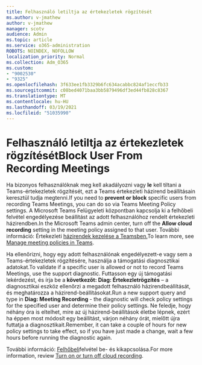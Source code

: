 ```yaml
---
title: Felhasználó letiltja az értekezletek rögzítését
ms.author: v-jmathew
author: v-jmathew
manager: scotv
audience: Admin
ms.topic: article
ms.service: o365-administration
ROBOTS: NOINDEX, NOFOLLOW
localization_priority: Normal
ms.collection: Adm_O365
ms.custom:
- "9002530"
- "9325"
ms.openlocfilehash: 3f633ee1fb3329b6fc634acabbc824af1eccfb33
ms.sourcegitcommit: c08bed4071baa3bb5879496df3ed44fb828c8367
ms.translationtype: MT
ms.contentlocale: hu-HU
ms.lasthandoff: 03/19/2021
ms.locfileid: "51035990"
---
```

# <a name="block-user-from-recording-meetings"></a><span data-ttu-id="1d840-102">Felhasználó letiltja az értekezletek rögzítését</span><span class="sxs-lookup"><span data-stu-id="1d840-102">Block User From Recording Meetings</span></span>

<span data-ttu-id="1d840-103">Ha bizonyos felhasználóknak meg kell akadályozni vagy **le** kell tiltani a Teams-értekezletek rögzítését, ezt a Teams értekezleti házirend beállításain keresztül tudja megtenni.</span><span class="sxs-lookup"><span data-stu-id="1d840-103">If you need to **prevent or block** specific users from recording Teams Meetings, you can do so via Teams Meeting Policy settings.</span></span> <span data-ttu-id="1d840-104">A Microsoft Teams Felügyeleti központban  kapcsolja ki a felhőbeli felvétel engedélyezése beállítást az adott felhasználóhoz rendelt értekezleti házirendben.</span><span class="sxs-lookup"><span data-stu-id="1d840-104">In the Microsoft Teams admin center, turn off the **Allow cloud recording** setting in the meeting policy assigned to that user.</span></span> <span data-ttu-id="1d840-105">További információ: Értekezleti [házirendek kezelése a Teamsben.](https://docs.microsoft.com/microsoftteams/meeting-policies-in-teams#allow-cloud-recording)</span><span class="sxs-lookup"><span data-stu-id="1d840-105">To learn more, see [Manage meeting policies in Teams](https://docs.microsoft.com/microsoftteams/meeting-policies-in-teams#allow-cloud-recording).</span></span>

<span data-ttu-id="1d840-106">Ha ellenőrizni, hogy egy adott felhasználónak engedélyezett-e vagy sem a Teams-értekezletek rögzítésére, használja a támogatási diagnosztikai adatokat.</span><span class="sxs-lookup"><span data-stu-id="1d840-106">To validate if a specific user is allowed or not to record Teams Meetings, use the support diagnostic.</span></span> <span data-ttu-id="1d840-107">Futtasson egy új támogatási lekérdezést, és írja be a **következőt: Diag: Értekezletrögzítés** – a diagnosztikai eszköz ellenőrzi a megadott felhasználó házirendbeállítását, és meghatározza a házirend-beállításokat.</span><span class="sxs-lookup"><span data-stu-id="1d840-107">Run a new support query and type in **Diag: Meeting Recording** - the diagnostic will check policy settings for the specified user and determine their policy settings.</span></span> <span data-ttu-id="1d840-108">Ne feledje, hogy néhány óra is eltelhet, mire az új házirend-beállítások életbe lépnek, ezért ha éppen most módosít egy beállítást, várjon néhány órát, mielőtt újra futtatja a diagnosztikait.</span><span class="sxs-lookup"><span data-stu-id="1d840-108">Remember, it can take a couple of hours for new policy settings to take effect, so if you have just made a change, wait a few hours before running the diagnostic again.</span></span>

<span data-ttu-id="1d840-109">További információ: [Felhőbeli](https://docs.microsoft.com/microsoftteams/cloud-recording#turn-on-or-turn-off-cloud-recording)felvétel be- és kikapcsolása.</span><span class="sxs-lookup"><span data-stu-id="1d840-109">For more information, review [Turn on or turn off cloud recording](https://docs.microsoft.com/microsoftteams/cloud-recording#turn-on-or-turn-off-cloud-recording).</span></span>

